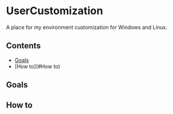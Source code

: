 # UserCustomization
A place for my environment customization for Windows and Linux. 


## Contents
* [Goals](#Goals)
* [How to](#How to)






































## Goals












































## How to
